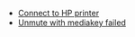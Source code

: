 * [Connect to HP printer](Connect_to_HP_printer.md)
* [Unmute with mediakey failed](Unmute_with_mediakey_failed.md)
